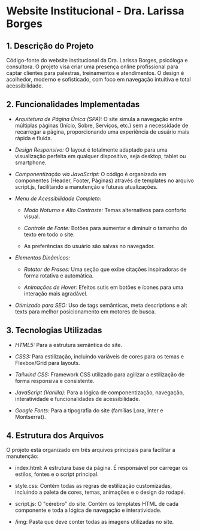 # Website Institucional - Dra. Larissa Borges

## 1. Descrição do Projeto

Código-fonte do website institucional da Dra. Larissa Borges, psicóloga e consultora. O projeto visa criar uma presença online profissional para captar clientes para palestras, treinamentos e atendimentos. O design é acolhedor, moderno e sofisticado, com foco em navegação intuitiva e total acessibilidade.

## 2. Funcionalidades Implementadas

* *Arquitetura de Página Única (SPA):* O site simula a navegação entre múltiplas páginas (Início, Sobre, Serviços, etc.) sem a necessidade de recarregar a página, proporcionando uma experiência de usuário mais rápida e fluida.

* *Design Responsivo:* O layout é totalmente adaptado para uma visualização perfeita em qualquer dispositivo, seja desktop, tablet ou smartphone.

* *Componentização via JavaScript:* O código é organizado em componentes (Header, Footer, Páginas) através de templates no arquivo script.js, facilitando a manutenção e futuras atualizações.

* *Menu de Acessibilidade Completo:*

  * *Modo Noturno e Alto Contraste:* Temas alternativos para conforto visual.

  * *Controle de Fonte:* Botões para aumentar e diminuir o tamanho do texto em todo o site.

  * As preferências do usuário são salvas no navegador.

* *Elementos Dinâmicos:*

  * *Rotator de Frases:* Uma seção que exibe citações inspiradoras de forma rotativa e automática.

  * *Animações de Hover:* Efeitos sutis em botões e ícones para uma interação mais agradável.

* *Otimizado para SEO:* Uso de tags semânticas, meta descriptions e alt texts para melhor posicionamento em motores de busca.

## 3. Tecnologias Utilizadas

* *HTML5:* Para a estrutura semântica do site.

* *CSS3:* Para estilização, incluindo variáveis de cores para os temas e Flexbox/Grid para layouts.

* *Tailwind CSS:* Framework CSS utilizado para agilizar a estilização de forma responsiva e consistente.

* *JavaScript (Vanilla):* Para a lógica de componentização, navegação, interatividade e funcionalidades de acessibilidade.

* *Google Fonts:* Para a tipografia do site (famílias Lora, Inter e Montserrat).

## 4. Estrutura dos Arquivos

O projeto está organizado em três arquivos principais para facilitar a manutenção:

* index.html: A estrutura base da página. É responsável por carregar os estilos, fontes e o script principal.

* style.css: Contém todas as regras de estilização customizadas, incluindo a paleta de cores, temas, animações e o design do rodapé.

* script.js: O "cérebro" do site. Contém os templates HTML de cada componente e toda a lógica de navegação e interatividade.

* /img: Pasta que deve conter todas as imagens utilizadas no site.
